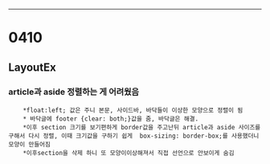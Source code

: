----------------------
# 0410 
## LayoutEx
### article과 aside 정렬하는 게 어려웠음

		*float:left; 값은 주니 본문, 사이드바, 바닥들이 이상한 모양으로 정렬이 됨
		* 바닥글에 footer {clear: both;}값을 줌, 바닥글은 해결.
		*이후 section 크기를 보기편하게 border값을 주고난뒤 article과 aside 사이즈를 구해서 다시 정렬, 이때 크기값을 구하기 쉽게  box-sizing: border-box;를 사용했더니 모양이 만들어짐 
		*이후section을 삭제 하니 또 모양이이상해져서 직접 선언으로 안보이게 숨김
